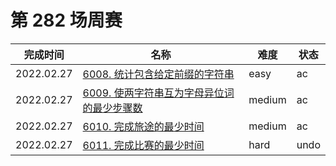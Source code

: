 # 第 282 场周赛

**完成时间**|**名称**|**难度**|**状态**
------------|--------|--------|--------
2022.02.27|[6008. 统计包含给定前缀的字符串](./6008.%20统计包含给定前缀的字符串)|easy|ac
2022.02.27|[6009. 使两字符串互为字母异位词的最少步骤数](./6009.%20使两字符串互为字母异位词的最少步骤数)|medium|ac
2022.02.27|[6010. 完成旅途的最少时间](./6010.%20完成旅途的最少时间)|medium|ac
2022.02.27|[6011. 完成比赛的最少时间](./6011.%20完成比赛的最少时间)|hard|undo
